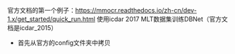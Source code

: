 官方文档的第一个例子：https://mmocr.readthedocs.io/zh-cn/dev-1.x/get_started/quick_run.html
使用icdar 2017 MLT数据集训练DBNet（官方文档是icdar_2015）

+ 首先从官方的config文件夹中拷贝